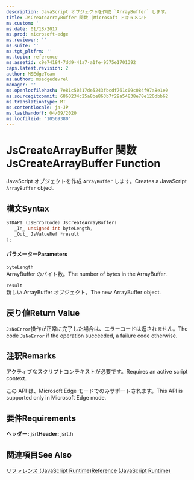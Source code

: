 ```yaml
---
description: JavaScript オブジェクトを作成 `ArrayBuffer` します。
title: JsCreateArrayBuffer 関数 |Microsoft ドキュメント
ms.custom: ''
ms.date: 01/18/2017
ms.prod: microsoft-edge
ms.reviewer: ''
ms.suite: ''
ms.tgt_pltfrm: ''
ms.topic: reference
ms.assetid: c9e74184-7dd9-41a7-a1fe-9575e1701392
caps.latest.revision: 2
author: MSEdgeTeam
ms.author: msedgedevrel
manager: ''
ms.openlocfilehash: 7e81c50317de5243fbcdf761c09c084f97a8e1e0
ms.sourcegitcommit: 6860234c25a8be863b7f29a54838e78e120dbb62
ms.translationtype: MT
ms.contentlocale: ja-JP
ms.lasthandoff: 04/09/2020
ms.locfileid: "10569380"
---
```

# <span data-ttu-id="1aad6-103">JsCreateArrayBuffer 関数</span><span class="sxs-lookup"><span data-stu-id="1aad6-103">JsCreateArrayBuffer Function</span></span>
<span data-ttu-id="1aad6-104">JavaScript オブジェクトを作成 `ArrayBuffer` します。</span><span class="sxs-lookup"><span data-stu-id="1aad6-104">Creates a JavaScript `ArrayBuffer` object.</span></span>  
  
## <span data-ttu-id="1aad6-105">構文</span><span class="sxs-lookup"><span data-stu-id="1aad6-105">Syntax</span></span>  
  
```cpp  
STDAPI_(JsErrorCode) JsCreateArrayBuffer(  
   _In_ unsigned int byteLength,  
   _Out_ JsValueRef *result  
);  
```  
  
#### <span data-ttu-id="1aad6-106">パラメーター</span><span class="sxs-lookup"><span data-stu-id="1aad6-106">Parameters</span></span>  
 `byteLength`  
 <span data-ttu-id="1aad6-107">ArrayBuffer のバイト数。</span><span class="sxs-lookup"><span data-stu-id="1aad6-107">The number of bytes in the ArrayBuffer.</span></span>  
  
 `result`  
 <span data-ttu-id="1aad6-108">新しい ArrayBuffer オブジェクト。</span><span class="sxs-lookup"><span data-stu-id="1aad6-108">The new ArrayBuffer object.</span></span>  
  
## <span data-ttu-id="1aad6-109">戻り値</span><span class="sxs-lookup"><span data-stu-id="1aad6-109">Return Value</span></span>  
 <span data-ttu-id="1aad6-110">`JsNoError`操作が正常に完了した場合は、エラーコードは返されません。</span><span class="sxs-lookup"><span data-stu-id="1aad6-110">The code `JsNoError` if the operation succeeded, a failure code otherwise.</span></span>  
  
## <span data-ttu-id="1aad6-111">注釈</span><span class="sxs-lookup"><span data-stu-id="1aad6-111">Remarks</span></span>  
 <span data-ttu-id="1aad6-112">アクティブなスクリプトコンテキストが必要です。</span><span class="sxs-lookup"><span data-stu-id="1aad6-112">Requires an active script context.</span></span>  
  
 <span data-ttu-id="1aad6-113">この API は、Microsoft Edge モードでのみサポートされます。</span><span class="sxs-lookup"><span data-stu-id="1aad6-113">This API is supported only in Microsoft Edge mode.</span></span>  
  
## <span data-ttu-id="1aad6-114">要件</span><span class="sxs-lookup"><span data-stu-id="1aad6-114">Requirements</span></span>  
 <span data-ttu-id="1aad6-115">**ヘッダー:** jsrt</span><span class="sxs-lookup"><span data-stu-id="1aad6-115">**Header:** jsrt.h</span></span>  
  
## <span data-ttu-id="1aad6-116">関連項目</span><span class="sxs-lookup"><span data-stu-id="1aad6-116">See Also</span></span>  
 [<span data-ttu-id="1aad6-117">リファレンス (JavaScript Runtime)</span><span class="sxs-lookup"><span data-stu-id="1aad6-117">Reference (JavaScript Runtime)</span></span>](../chakra-hosting/reference-javascript-runtime.md)